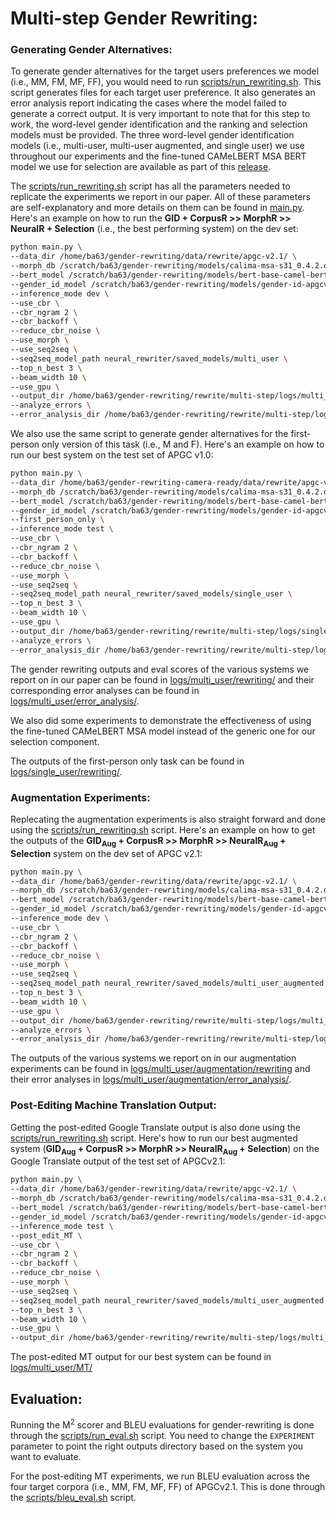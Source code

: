 # Multi-step Gender Rewriting:

### Generating Gender Alternatives:
To generate gender alternatives for the target users preferences we model (i.e., MM, FM, MF, FF), you would need to run [scripts/run_rewriting.sh](scripts/run_rewriting.sh). This script generates files for each target user preference. It also generates an error analysis report indicating the cases where the model failed to generate a correct output. It is very important to note that for this step to work, the word-level gender identification and the ranking and selection models must be provided. The three word-level gender identification models (i.e., multi-user, multi-user augmented, and single user) we use throughout our experiments and the fine-tuned CAMeLBERT MSA BERT model we use for selection are available as part of this [release](https://github.com/balhafni/gender-rewriting/releases/tag/gender-rewriting-models).<br/>

The [scripts/run_rewriting.sh](scripts/run_rewriting.sh) script has all the parameters needed to replicate the experiments we report in our paper. All of these parameters are self-explanatory and more details on them can be found in [main.py](https://github.com/balhafni/gender-rewriting/blob/master/rewrite/multi-step/main.py). Here's an example on how to run the **GID + CorpusR >> MorphR >> NeuralR + Selection** (i.e., the best performing system) on the dev set:

```bash
python main.py \
--data_dir /home/ba63/gender-rewriting/data/rewrite/apgc-v2.1/ \
--morph_db /scratch/ba63/gender-rewriting/models/calima-msa-s31_0.4.2.db \
--bert_model /scratch/ba63/gender-rewriting/models/bert-base-camel-bert-msa-apgcv2.1 \
--gender_id_model /scratch/ba63/gender-rewriting/models/gender-id-apgcv2.1 \
--inference_mode dev \
--use_cbr \
--cbr_ngram 2 \
--cbr_backoff \
--reduce_cbr_noise \
--use_morph \
--use_seq2seq \
--seq2seq_model_path neural_rewriter/saved_models/multi_user \
--top_n_best 3 \
--beam_width 10 \
--use_gpu \
--output_dir /home/ba63/gender-rewriting/rewrite/multi-step/logs/multi_user/rewriting/CorpusR_MorphR_NeuralR
--analyze_errors \
--error_analysis_dir /home/ba63/gender-rewriting/rewrite/multi-step/logs/multi_user/error_analysis/CorpusR_MorphR_NeuralR
```

We also use the same script to generate gender alternatives for the first-person only version of this task (i.e., M and F). Here's an example on how to run our best system on the test set of APGC v1.0:

```bash
python main.py \
--data_dir /home/ba63/gender-rewriting-camera-ready/data/rewrite/apgc-v1.0/ \
--morph_db /scratch/ba63/gender-rewriting/models/calima-msa-s31_0.4.2.db \
--bert_model /scratch/ba63/gender-rewriting/models/bert-base-camel-bert-msa-apgcv2.1 \
--gender_id_model /scratch/ba63/gender-rewriting/models/gender-id-apgcv1.0 \
--first_person_only \
--inference_mode test \
--use_cbr \
--cbr_ngram 2 \
--cbr_backoff \
--reduce_cbr_noise \
--use_morph \
--use_seq2seq \
--seq2seq_model_path neural_rewriter/saved_models/single_user \
--top_n_best 3 \
--beam_width 10 \
--use_gpu \
--output_dir /home/ba63/gender-rewriting/rewrite/multi-step/logs/single_user/CorpusR_MorphR_NeuralR_test \
--analyze_errors \
--error_analysis_dir /home/ba63/gender-rewriting/rewrite/multi-step/logs/single_user/CorpusR_MorphR_NeuralR_test
```

The gender rewriting outputs and eval scores of the various systems we report on in our paper can be found in [logs/multi_user/rewriting/](logs/multi_user/rewriting/) and their corresponding error analyses can be found in [logs/multi_user/error_analysis/](logs/multi_user/error_analysis/).<br/>

We also did some experiments to demonstrate the effectiveness of using the fine-tuned CAMeLBERT MSA model instead of the generic one for our selection component.

The outputs of the first-person only task can be found in [logs/single_user/rewriting/](logs/single_user/rewriting/).

### Augmentation Experiments:
Replecating the augmentation experiments is also straight forward and done using the [scripts/run_rewriting.sh](scripts/run_rewriting.sh) script. Here's an example on how to get the outputs of the **GID<sub>Aug</sub> + CorpusR >> MorphR >> NeuralR<sub>Aug</sub> + Selection** system on the dev set of APGC v2.1:

```bash
python main.py \
--data_dir /home/ba63/gender-rewriting/data/rewrite/apgc-v2.1/ \
--morph_db /scratch/ba63/gender-rewriting/models/calima-msa-s31_0.4.2.db \
--bert_model /scratch/ba63/gender-rewriting/models/bert-base-camel-bert-msa-apgcv2.1 \
--gender_id_model /scratch/ba63/gender-rewriting/models/gender-id-apgcv2.1-aug \
--inference_mode dev \
--use_cbr \
--cbr_ngram 2 \
--cbr_backoff \
--reduce_cbr_noise \
--use_morph \
--use_seq2seq \
--seq2seq_model_path neural_rewriter/saved_models/multi_user_augmented \
--top_n_best 3 \
--beam_width 10 \
--use_gpu \
--output_dir /home/ba63/gender-rewriting/rewrite/multi-step/logs/multi_user/augmentation/rewriting/CorpusR_MorphR_NeuralR_aug_GID_aug
--analyze_errors \
--error_analysis_dir /home/ba63/gender-rewriting/rewrite/multi-step/logs/multi_user/augmentation/error_analysis/CorpusR_MorphR_NeuralR_aug_GID_aug
```

The outputs of the various systems we report on in our augmentation experiments can be found in [logs/multi_user/augmentation/rewriting](logs/multi_user/augmentation/rewriting) and their error analyses in [logs/multi_user/augmentation/error_analysis/](logs/multi_user/augmentation/error_analysis).


### Post-Editing Machine Translation Output:
Getting the post-edited Google Translate output is also done using the [scripts/run_rewriting.sh](scripts/run_rewriting.sh) script.
Here's how to run our best augmented system (**GID<sub>Aug</sub> + CorpusR >> MorphR >> NeuralR<sub>Aug</sub> + Selection**) on the Google Translate output of the test set of APGCv2.1:
```bash
python main.py \
--data_dir /home/ba63/gender-rewriting/data/rewrite/apgc-v2.1/ \
--morph_db /scratch/ba63/gender-rewriting/models/calima-msa-s31_0.4.2.db \
--bert_model /scratch/ba63/gender-rewriting/models/bert-base-camel-bert-msa-apgcv2.1 \
--gender_id_model /scratch/ba63/gender-rewriting/models/gender-id-apgcv2.1-aug \
--inference_mode test \
--post_edit_MT \
--use_cbr \
--cbr_ngram 2 \
--cbr_backoff \
--reduce_cbr_noise \
--use_morph \
--use_seq2seq \
--seq2seq_model_path neural_rewriter/saved_models/multi_user_augmented \
--top_n_best 3 \
--beam_width 10 \
--use_gpu \
--output_dir /home/ba63/gender-rewriting/rewrite/multi-step/logs/multi_user/MT/CorpusR_MorphR_NeuralR_aug_GID_aug_test
```

The post-edited MT output for our best system can be found in [logs/multi_user/MT/](logs/multi_user/MT/)

## Evaluation:
Running the M<sup>2</sup> scorer and BLEU evaluations for gender-rewriting is done through the [scripts/run_eval.sh](scripts/run_eval.sh) script. You need to change the `EXPERIMENT` parameter to point the right outputs directory based on the system you want to evaluate.</br>

For the post-editing MT experiments, we run BLEU evaluation across the four target corpora (i.e., MM, FM, MF, FF) of APGCv2.1. This is done through the [scripts/bleu_eval.sh](scripts/bleu_eval.sh) script.

